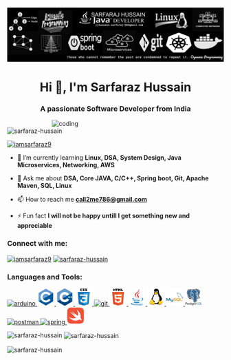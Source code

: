 ![logo](https://github.com/Sarfaraz-Hussain/Sarfaraz-Hussain/blob/master/Untitled%20presentation%20(5).png)
<h1 align="center">Hi 👋, I'm Sarfaraz Hussain</h1>
<h3 align="center">A passionate Software Developer from India</h3>
<img align = "right" alt = "coding" width="400" src="https://camo.githubusercontent.com/e20822b4282c07ffd010cd05f855a6561d3b62358ca9e607e4901288dd748fcb/68747470733a2f2f63646e2e6472696262626c652e636f6d2f75736572732f323133313939332f73637265656e73686f74732f343934383733362f74686f75676874776f726b732d6769665f6472696262626c652e676966">
<p align="left"> <img src="https://komarev.com/ghpvc/?username=sarfaraz-hussain&label=Profile%20views&color=0e75b6&style=flat" alt="sarfaraz-hussain" /> </p>

<p align="left"> <a href="https://twitter.com/iamsarfaraz9" target="blank"><img src="https://img.shields.io/twitter/follow/iamsarfaraz9?logo=twitter&style=for-the-badge" alt="iamsarfaraz9" /></a> </p>

- 🌱 I’m currently learning **Linux, DSA, System Design, Java Microservices, Networking, AWS**

- 💬 Ask me about **DSA, Core JAVA, C/C++, Spring boot, Git, Apache Maven, SQL, Linux**

- 📫 How to reach me **call2me786@gmail.com**

- ⚡ Fun fact **I will not be happy untill I get something new and appreciable**

<h3 align="left">Connect with me:</h3>
<p align="left">
<a href="https://twitter.com/iamsarfaraz9" target="blank"><img align="center" src="https://raw.githubusercontent.com/rahuldkjain/github-profile-readme-generator/master/src/images/icons/Social/twitter.svg" alt="iamsarfaraz9" height="30" width="40" /></a>
<a href="https://linkedin.com/in/sarfaraz-hussain-61b993192" target="blank"><img align="center" src="https://raw.githubusercontent.com/rahuldkjain/github-profile-readme-generator/master/src/images/icons/Social/linked-in-alt.svg" alt="sarfaraz-hussain" height="30" width="40" /></a>
</p>

<h3 align="left">Languages and Tools:</h3>
<p align="left"> <a href="https://www.arduino.cc/" target="_blank" rel="noreferrer"> <img src="https://cdn.worldvectorlogo.com/logos/arduino-1.svg" alt="arduino" width="40" height="40"/> </a> <a href="https://www.cprogramming.com/" target="_blank" rel="noreferrer"> <img src="https://raw.githubusercontent.com/devicons/devicon/master/icons/c/c-original.svg" alt="c" width="40" height="40"/> </a> <a href="https://www.w3schools.com/cpp/" target="_blank" rel="noreferrer"> <img src="https://raw.githubusercontent.com/devicons/devicon/master/icons/cplusplus/cplusplus-original.svg" alt="cplusplus" width="40" height="40"/> </a> <a href="https://www.w3schools.com/css/" target="_blank" rel="noreferrer"> <img src="https://raw.githubusercontent.com/devicons/devicon/master/icons/css3/css3-original-wordmark.svg" alt="css3" width="40" height="40"/> </a> <a href="https://git-scm.com/" target="_blank" rel="noreferrer"> <img src="https://www.vectorlogo.zone/logos/git-scm/git-scm-icon.svg" alt="git" width="40" height="40"/> </a> <a href="https://www.w3.org/html/" target="_blank" rel="noreferrer"> <img src="https://raw.githubusercontent.com/devicons/devicon/master/icons/html5/html5-original-wordmark.svg" alt="html5" width="40" height="40"/> </a> <a href="https://www.java.com" target="_blank" rel="noreferrer"> <img src="https://raw.githubusercontent.com/devicons/devicon/master/icons/java/java-original.svg" alt="java" width="40" height="40"/> </a> <a href="https://www.linux.org/" target="_blank" rel="noreferrer"> <img src="https://raw.githubusercontent.com/devicons/devicon/master/icons/linux/linux-original.svg" alt="linux" width="40" height="40"/> </a> <a href="https://www.mysql.com/" target="_blank" rel="noreferrer"> <img src="https://raw.githubusercontent.com/devicons/devicon/master/icons/mysql/mysql-original-wordmark.svg" alt="mysql" width="40" height="40"/> </a> <a href="https://www.postgresql.org" target="_blank" rel="noreferrer"> <img src="https://raw.githubusercontent.com/devicons/devicon/master/icons/postgresql/postgresql-original-wordmark.svg" alt="postgresql" width="40" height="40"/> </a> <a href="https://postman.com" target="_blank" rel="noreferrer"> <img src="https://www.vectorlogo.zone/logos/getpostman/getpostman-icon.svg" alt="postman" width="40" height="40"/> </a> <a href="https://spring.io/" target="_blank" rel="noreferrer"> <img src="https://www.vectorlogo.zone/logos/springio/springio-icon.svg" alt="spring" width="40" height="40"/> </a> <a href="https://developer.apple.com/swift/" target="_blank" rel="noreferrer"> <img src="https://raw.githubusercontent.com/devicons/devicon/master/icons/swift/swift-original.svg" alt="swift" width="40" height="40"/> </a> </p>

<p><img align="left" src="https://github-readme-stats.vercel.app/api/top-langs?username=sarfaraz-hussain&show_icons=true&locale=en&layout=compact" alt="sarfaraz-hussain" /></p>

<p>&nbsp;<img align="center" src="https://github-readme-stats.vercel.app/api?username=sarfaraz-hussain&show_icons=true&locale=en" alt="sarfaraz-hussain" /></p>

<p><img align="center" src="https://github-readme-streak-stats.herokuapp.com/?user=sarfaraz-hussain&" alt="sarfaraz-hussain" /></p>
